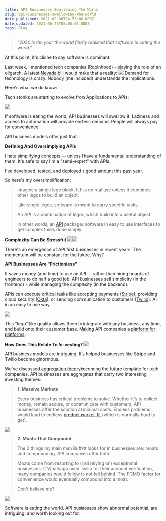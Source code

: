 ```yaml
---
title: API Businesses Swallowing The World
slug: api-businesses-swallowing-the-world
date_published: 2021-02-08T04:55:00.000Z
date_updated: 2021-06-25T05:05:01.000Z
tags: Blog
---
```


> *"2020 is the year the world finally realized that software is eating the world."*

At this point, it's cliche to say software is dominant.  

Last week, I mentioned tech companies (Robinhood) - playing the role of an oligarch. A latest [Nevada bill](https://apnews.com/article/legislature-legislation-local-governments-nevada-economy-2fa79128a7bf41073c1e9102e8a0e5f0) would make that a reality:
![](https://mcusercontent.com/13d6f824588a2db77eb01adbf/images/55d83eda-1c65-4ab6-8739-9eec3088a87f.jpeg)
Demand for technology is crazy. Nobody (me included) understands the implications. 

Here's what we do know:

Tech stonks are starting to evolve from Applications to APIs:

![](https://mcusercontent.com/13d6f824588a2db77eb01adbf/images/bd18a0f7-c4ff-4570-bf8d-1da3b84cdc45.png)

If software is eating the world, API businesses will swallow it. Laziness and access to automation will provide endless demand. People will always pay for convenience.

API business models offer just that.

**Defining And Oversimplying APIs**

I hate simplifying concepts — unless I have a fundamental understanding of them. It's safe to say I'm a "semi-expert" with APIs.

I've developed, tested, and deployed a good amount this past year. 

So here's my oversimplification:

> Imagine a single lego block. It has no real use unless it combines other legos to build an object. 
> 
> Like single legos, software is meant to carry specific tasks. 
> 
> An API is a combination of legos, which build into a useful object.
> 
> In other words, an [API](https://notboring.substack.com/p/apis-all-the-way-down) packages software in easy to use interfaces to get complex tasks done simply.

**Complexity Can Be Stressful**
![](https://mcusercontent.com/13d6f824588a2db77eb01adbf/images/941d1ae0-b402-486e-ae80-6bebb1db49a8.gif)![](https://mcusercontent.com/13d6f824588a2db77eb01adbf/images/bdd8c8f5-4350-4499-9610-c136852d1f18.png)

There's an emergence of API first businesses in recent years. The momentum will be constant for the future. Why?

**API Businesses Are "Frictionless"**

It saves money (and time) to use an API -- rather than hiring hoards of engineers to do half a good job. API businesses sell simplicity (in the frontend) - while managing the complexity (in the backend).

APIs can execute critical tasks like accepting payments ([Stripe](https://stripe.com/en-ca)), providing cloud security ([Okta](https://www.okta.com/)), or sending communication to customers ([Twilio](https://www.twilio.com/)). All in an easy to use way. 

![](https://mcusercontent.com/13d6f824588a2db77eb01adbf/images/e98b16f1-0266-4f77-96f6-d8266b319c57.png)

This "lego" like quality allows them to integrate with any business, any time, and build onto their customer base. Making API companies a [platform for platforms](https://stratechery.com/2020/stripe-platform-of-platforms/). 

**How Does This Relate To *In*-vesting?**
![](https://mcusercontent.com/13d6f824588a2db77eb01adbf/images/afcc3e07-b700-4274-96b7-8eb17ba774bb.gif)

API business models are intriguing. It's helped businesses like Stripe and Twilio become ginormous.

We've discussed [aggregation theory](https://us10.campaign-archive.com/?u=13d6f824588a2db77eb01adbf&amp;id=e06db010fe)becoming the future template for tech companies. API businesses are aggregates that carry two interesting investing themes:

> **1. Massive Markets**
> 
> Every business has critical problems to solve. Whether it's to collect money, remain secure, or communicate with customers, API businesses offer the solution at minimal costs. Endless problems would lead to endless [product market-fit](https://www.google.com/search?client=safari&amp;rls=en&amp;q=product+market+fit&amp;ie=UTF-8&amp;oe=UTF-8) (which is normally hard to get). 

![](https://mcusercontent.com/13d6f824588a2db77eb01adbf/images/d5c1487c-ec3a-4ed1-b952-22bddb4cbc04.jpg)
> **2. Moats That Compound**
> 
> The 2 things my main man Buffett looks for in businesses are: moats and compounding. API companies offer both. 
> 
> Moats come from resorting to (and relying on) exceptional businesses. If Whatsapp used Twilio for their account verification, many companies would follow to not fall behind. The FOMO factor for convenience would eventually compound into a moat.
> 
> Don't believe me?

![](https://mcusercontent.com/13d6f824588a2db77eb01adbf/images/a2a77deb-24e2-497a-95a3-95f2fcc7bf4f.png)

Software is eating the world. API businesses show abnormal potential, are intriguing, and worth looking out for.
